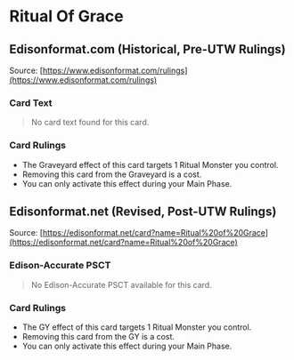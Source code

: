 # Ritual Of Grace

## Edisonformat.com (Historical, Pre-UTW Rulings)

Source: [https://www.edisonformat.com/rulings](https://www.edisonformat.com/rulings)

### Card Text

> No card text found for this card.

### Card Rulings

*   The Graveyard effect of this card targets 1 Ritual Monster you control.
*   Removing this card from the Graveyard is a cost.
*   You can only activate this effect during your Main Phase.

## Edisonformat.net (Revised, Post-UTW Rulings)

Source: [https://edisonformat.net/card?name=Ritual%20of%20Grace](https://edisonformat.net/card?name=Ritual%20of%20Grace)

### Edison-Accurate PSCT

> No Edison-Accurate PSCT available for this card.

### Card Rulings

*   The GY effect of this card targets 1 Ritual Monster you control.
*   Removing this card from the GY is a cost.
*   You can only activate this effect during your Main Phase.
            